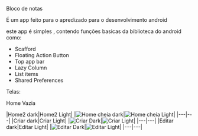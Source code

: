 Bloco de notas

É um app feito para o apredizado para o desenvolvimento android

este app é simples , contendo funções basicas da biblioteca do android como:
- Scafford
- Floating Action Button
- Top app bar
- Lazy Column
- List items
- Shared Preferences

Telas:

Home Vazia


|Home2 dark|Home2 Light|
|![Home cheia dark](images/homeFullDark.jpg)|![Home cheia Light](images/homeFullLight.jpg)|
|---|---|
|Criar dark|Criar Light|
|![Criar Dark](images/criarnotaDark.jpg)|![Criar Light](images/criarnotaLight.jpg)|
|---|---|
|Editar dark|Editar Light|
|![Editar Dark](images/editarnotaDark.jpg)|![Editar Light](images/editarnotaLight.jpg)|
|---|---|


